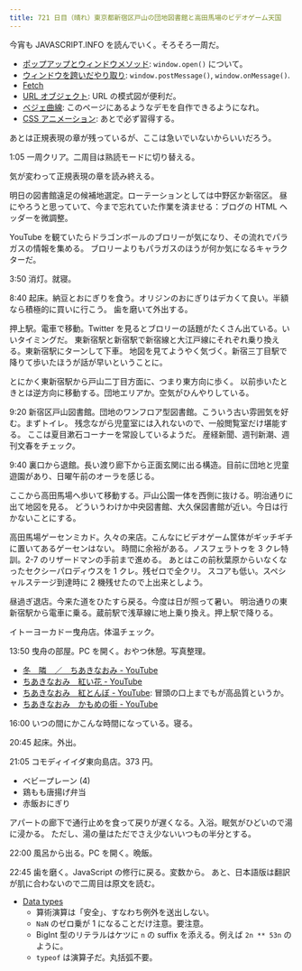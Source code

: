 ```yaml
---
title: 721 日目（晴れ）東京都新宿区戸山の団地図書館と高田馬場のビデオゲーム天国
---
```


今宵も JAVASCRIPT.INFO を読んでいく。そろそろ一周だ。

* [ポップアップとウィンドウメソッド](https://ja.javascript.info/popup-windows):
  `window.open()` について。
* [ウィンドウを跨いだやり取り](https://ja.javascript.info/cross-window-communication):
  `window.postMessage()`, `window.onMessage()`.
* [Fetch](https://ja.javascript.info/fetch)
* [URL オブジェクト](https://ja.javascript.info/url): URL の模式図が便利だ。
* [ベジェ曲線](https://ja.javascript.info/bezier-curve):
  このページにあるようなデモを自作できるようになれ。
* [CSS アニメーション](https://ja.javascript.info/css-animations):
  あとで必ず習得する。

あとは正規表現の章が残っているが、ここは急いでいないからいいだろう。

1:05 一周クリア。二周目は熟読モードに切り替える。

気が変わって正規表現の章を読み終える。

明日の図書館遠足の候補地選定。ローテーションとしては中野区か新宿区。
昼にやろうと思っていて、今まで忘れていた作業を済ませる：ブログの HTML ヘッダーを微調整。

YouTube を観ていたらドラゴンボールのブロリーが気になり、その流れでパラガスの情報を集める。
ブロリーよりもパラガスのほうが何か気になるキャラクターだ。

3:50 消灯。就寝。

8:40 起床。納豆とおにぎりを食う。オリジンのおにぎりはデカくて良い。半額なら積極的に買いに行こう。
歯を磨いて外出する。

押上駅。電車で移動。Twitter を見るとブロリーの話題がたくさん出ている。いいタイミングだ。
東新宿駅と新宿駅で新宿線と大江戸線にそれぞれ乗り換える。東新宿駅にターンして下車。
地図を見てようやく気づく。新宿三丁目駅で降りて歩いたほうが話が早いということに。

とにかく東新宿駅から戸山二丁目方面に、つまり東方向に歩く。
以前歩いたときとは逆方向に移動する。団地エリアか。空気がひんやりしている。

9:20 新宿区戸山図書館。団地のワンフロア型図書館。こういう古い雰囲気を好む。まずトイレ。
残念ながら児童室には入れないので、一般閲覧室だけ堪能する。
ここは夏目漱石コーナーを常設しているようだ。
産経新聞、週刊新潮、週刊文春をチェック。

9:40 裏口から退館。長い渡り廊下から正面玄関に出る構造。目前に団地と児童遊園があり、日曜午前のオーラを感じる。

ここから高田馬場へ歩いて移動する。戸山公園一体を西側に抜ける。明治通りに出て地図を見る。
どういうわけか中央図書館、大久保図書館が近い。今日は行かないことにする。

高田馬場ゲーセンミカド。久々の来店。こんなにビデオゲーム筐体がギッチギチに置いてあるゲーセンはない。
時間に余裕がある。ノスフェラトゥを 3 クレ特訓。2-7 のリザードマンの手前まで進める。
あとはこの前秋葉原からいなくなったセクシーパロディウスを 1 クレ。残ゼロで全クリ。
スコアも低い。スペシャルステージ到達時に 2 機残せたので上出来としよう。

昼過ぎ退店。今来た道をひたすら戻る。今度は日が照って暑い。
明治通りの東新宿駅から電車に乗る。蔵前駅で浅草線に地上乗り換え。押上駅で降りる。

イトーヨーカドー曳舟店。体温チェック。

13:50 曳舟の部屋。PC を開く。おやつ休憩。写真整理。

* [冬　隣　／　ちあきなおみ - YouTube](https://www.youtube.com/watch?v=K7K1EYgB3T0)
* [ちあきなおみ　紅い花 - YouTube](https://www.youtube.com/watch?v=slhSmLxG6i0)
* [ちあきなおみ　紅とんぼ - YouTube](https://www.youtube.com/watch?v=jMPzaueVXKI):
  冒頭の口上までもが高品質というか。
* [ちあきなおみ　かもめの街 - YouTube](https://www.youtube.com/watch?v=GKA_DAcTgug)

16:00 いつの間にかこんな時間になっている。寝る。

20:45 起床。外出。

21:05 コモディイイダ東向島店。373 円。

* ベビープレーン (4)
* 鶏もも唐揚げ弁当
* 赤飯おにぎり

アパートの廊下で通行止めを食って戻りが遅くなる。入浴。眠気がひどいので湯に浸かる。
ただし、湯の量はただでさえ少ないいつもの半分とする。

22:00 風呂から出る。PC を開く。晩飯。
  
22:45 歯を磨く。JavaScript の修行に戻る。変数から。
あと、日本語版は翻訳が肌に合わないので二周目は原文を読む。

* [Data types](https://javascript.info/types)
  * 算術演算は「安全」、すなわち例外を送出しない。
  * `NaN` のゼロ乗が 1 になることだけ注意。要注意。
  * BigInt 型のリテラルはケツに `n` の suffix を添える。例えば `2n ** 53n` のように。
  * `typeof` は演算子だ。丸括弧不要。
